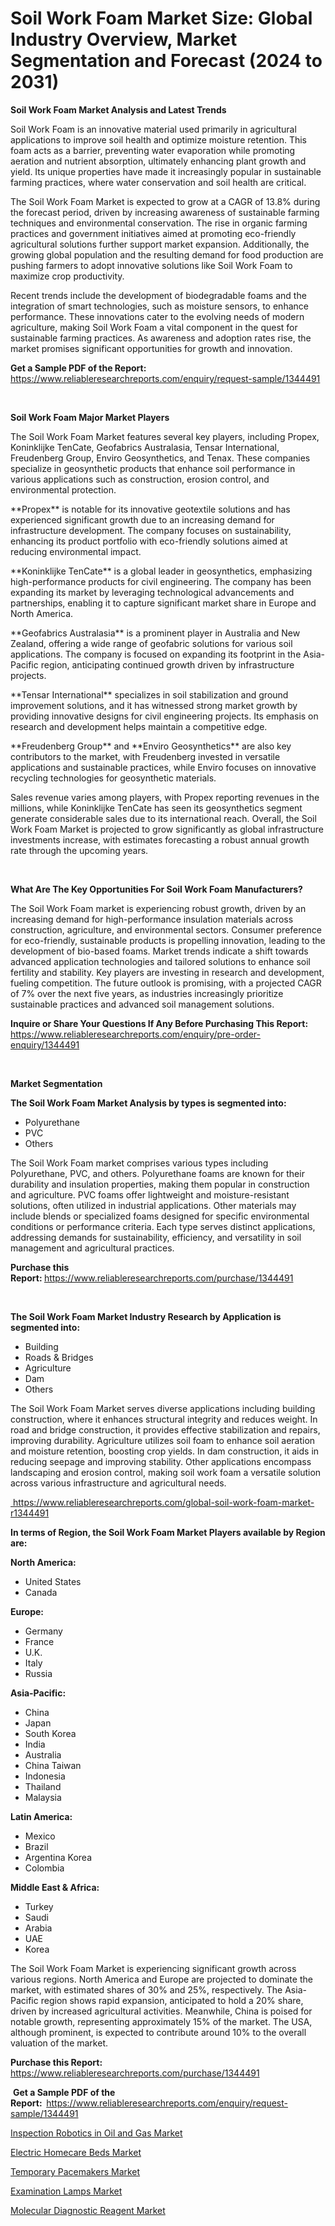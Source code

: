 <p><h1>Soil Work Foam Market Size: Global Industry Overview, Market Segmentation and Forecast (2024 to 2031)</h1></p><p><strong>Soil Work Foam Market Analysis and Latest Trends</strong></p>
<p><p>Soil Work Foam is an innovative material used primarily in agricultural applications to improve soil health and optimize moisture retention. This foam acts as a barrier, preventing water evaporation while promoting aeration and nutrient absorption, ultimately enhancing plant growth and yield. Its unique properties have made it increasingly popular in sustainable farming practices, where water conservation and soil health are critical.</p><p>The Soil Work Foam Market is expected to grow at a CAGR of 13.8% during the forecast period, driven by increasing awareness of sustainable farming techniques and environmental conservation. The rise in organic farming practices and government initiatives aimed at promoting eco-friendly agricultural solutions further support market expansion. Additionally, the growing global population and the resulting demand for food production are pushing farmers to adopt innovative solutions like Soil Work Foam to maximize crop productivity.</p><p>Recent trends include the development of biodegradable foams and the integration of smart technologies, such as moisture sensors, to enhance performance. These innovations cater to the evolving needs of modern agriculture, making Soil Work Foam a vital component in the quest for sustainable farming practices. As awareness and adoption rates rise, the market promises significant opportunities for growth and innovation.</p></p>
<p><strong>Get a Sample PDF of the Report:&nbsp;</strong> <a href="https://www.reliableresearchreports.com/enquiry/request-sample/1344491?utm_campaign=24&utm_medium=2&utm_source=Github&utm_content=ia&utm_term=05112024&utm_id=soil-work-foam">https://www.reliableresearchreports.com/enquiry/request-sample/1344491</a></p>
<p>&nbsp;</p>
<p><strong>Soil Work Foam Major Market Players</strong></p>
<p><p>The Soil Work Foam Market features several key players, including Propex, Koninklijke TenCate, Geofabrics Australasia, Tensar International, Freudenberg Group, Enviro Geosynthetics, and Tenax. These companies specialize in geosynthetic products that enhance soil performance in various applications such as construction, erosion control, and environmental protection.</p><p>**Propex** is notable for its innovative geotextile solutions and has experienced significant growth due to an increasing demand for infrastructure development. The company focuses on sustainability, enhancing its product portfolio with eco-friendly solutions aimed at reducing environmental impact. </p><p>**Koninklijke TenCate** is a global leader in geosynthetics, emphasizing high-performance products for civil engineering. The company has been expanding its market by leveraging technological advancements and partnerships, enabling it to capture significant market share in Europe and North America.</p><p>**Geofabrics Australasia** is a prominent player in Australia and New Zealand, offering a wide range of geofabric solutions for various soil applications. The company is focused on expanding its footprint in the Asia-Pacific region, anticipating continued growth driven by infrastructure projects.</p><p>**Tensar International** specializes in soil stabilization and ground improvement solutions, and it has witnessed strong market growth by providing innovative designs for civil engineering projects. Its emphasis on research and development helps maintain a competitive edge.</p><p>**Freudenberg Group** and **Enviro Geosynthetics** are also key contributors to the market, with Freudenberg invested in versatile applications and sustainable practices, while Enviro focuses on innovative recycling technologies for geosynthetic materials.</p><p>Sales revenue varies among players, with Propex reporting revenues in the millions, while Koninklijke TenCate has seen its geosynthetics segment generate considerable sales due to its international reach. Overall, the Soil Work Foam Market is projected to grow significantly as global infrastructure investments increase, with estimates forecasting a robust annual growth rate through the upcoming years.</p></p>
<p>&nbsp;</p>
<p><strong>What Are The Key Opportunities For Soil Work Foam Manufacturers?</strong></p>
<p><p>The Soil Work Foam market is experiencing robust growth, driven by an increasing demand for high-performance insulation materials across construction, agriculture, and environmental sectors. Consumer preference for eco-friendly, sustainable products is propelling innovation, leading to the development of bio-based foams. Market trends indicate a shift towards advanced application technologies and tailored solutions to enhance soil fertility and stability. Key players are investing in research and development, fueling competition. The future outlook is promising, with a projected CAGR of 7% over the next five years, as industries increasingly prioritize sustainable practices and advanced soil management solutions.</p></p>
<p><strong>Inquire or Share Your Questions If Any Before Purchasing This Report:</strong> <a href="https://www.reliableresearchreports.com/enquiry/pre-order-enquiry/1344491?utm_campaign=24&utm_medium=2&utm_source=Github&utm_content=ia&utm_term=05112024&utm_id=soil-work-foam">https://www.reliableresearchreports.com/enquiry/pre-order-enquiry/1344491</a></p>
<p>&nbsp;</p>
<p><strong>Market Segmentation</strong></p>
<p><strong>The Soil Work Foam Market Analysis by types is segmented into:</strong></p>
<p><ul><li>Polyurethane</li><li>PVC</li><li>Others</li></ul></p>
<p><p>The Soil Work Foam market comprises various types including Polyurethane, PVC, and others. Polyurethane foams are known for their durability and insulation properties, making them popular in construction and agriculture. PVC foams offer lightweight and moisture-resistant solutions, often utilized in industrial applications. Other materials may include blends or specialized foams designed for specific environmental conditions or performance criteria. Each type serves distinct applications, addressing demands for sustainability, efficiency, and versatility in soil management and agricultural practices.</p></p>
<p><strong>Purchase this Report:&nbsp;</strong><a href="https://www.reliableresearchreports.com/purchase/1344491?utm_campaign=24&utm_medium=2&utm_source=Github&utm_content=ia&utm_term=05112024&utm_id=soil-work-foam">https://www.reliableresearchreports.com/purchase/1344491</a></p>
<p>&nbsp;</p>
<p><strong>The Soil Work Foam Market Industry Research by Application is segmented into:</strong></p>
<p><ul><li>Building</li><li>Roads & Bridges</li><li>Agriculture</li><li>Dam</li><li>Others</li></ul></p>
<p><p>The Soil Work Foam Market serves diverse applications including building construction, where it enhances structural integrity and reduces weight. In road and bridge construction, it provides effective stabilization and repairs, improving durability. Agriculture utilizes soil foam to enhance soil aeration and moisture retention, boosting crop yields. In dam construction, it aids in reducing seepage and improving stability. Other applications encompass landscaping and erosion control, making soil work foam a versatile solution across various infrastructure and agricultural needs.</p></p>
<p><a href="https://www.reliableresearchreports.com/global-soil-work-foam-market-r1344491?utm_campaign=24&utm_medium=2&utm_source=Github&utm_content=ia&utm_term=05112024&utm_id=soil-work-foam">&nbsp;https://www.reliableresearchreports.com/global-soil-work-foam-market-r1344491</a></p>
<p><strong>In terms of Region, the Soil Work Foam Market Players available by Region are:</strong></p>
<p>
    <p> <strong> North America: </strong>
        <ul>
            <li>United States</li>
            <li>Canada</li>
        </ul>
        </p> 
    <p> <strong> Europe: </strong>
        <ul>
            <li>Germany</li>
            <li>France</li>
            <li>U.K.</li>
            <li>Italy</li>
            <li>Russia</li>
        </ul>
        </p> 
    <p> <strong> Asia-Pacific: </strong>
        <ul>
            <li>China</li>
            <li>Japan</li>
            <li>South Korea</li>
            <li>India</li>
            <li>Australia</li>
            <li>China Taiwan</li>
            <li>Indonesia</li>
            <li>Thailand</li>
            <li>Malaysia</li>
        </ul>
        </p> 
    <p> <strong> Latin America: </strong>
        <ul>
            <li>Mexico</li>
            <li>Brazil</li>
            <li>Argentina Korea</li>
            <li>Colombia</li>
        </ul>
        </p> 
    <p> <strong> Middle East & Africa: </strong>
        <ul>
            <li>Turkey</li>
            <li>Saudi</li>
            <li>Arabia</li>
            <li>UAE</li>
            <li>Korea</li>
        </ul>
    </p>
    </p>
<p><p>The Soil Work Foam Market is experiencing significant growth across various regions. North America and Europe are projected to dominate the market, with estimated shares of 30% and 25%, respectively. The Asia-Pacific region shows rapid expansion, anticipated to hold a 20% share, driven by increased agricultural activities. Meanwhile, China is poised for notable growth, representing approximately 15% of the market. The USA, although prominent, is expected to contribute around 10% to the overall valuation of the market.</p></p>
<p><strong>Purchase this Report: </strong><a href="https://www.reliableresearchreports.com/purchase/1344491?utm_campaign=24&utm_medium=2&utm_source=Github&utm_content=ia&utm_term=05112024&utm_id=soil-work-foam">https://www.reliableresearchreports.com/purchase/1344491</a></p>
<p>&nbsp;<strong>Get a Sample PDF of the Report:&nbsp;&nbsp;</strong><a href="https://www.reliableresearchreports.com/enquiry/request-sample/1344491?utm_campaign=24&utm_medium=2&utm_source=Github&utm_content=ia&utm_term=05112024&utm_id=soil-work-foam">https://www.reliableresearchreports.com/enquiry/request-sample/1344491</a></p>
<p><strong></strong></p>
<p><p><a href="https://github.com/poppeotabedvo5/Market-Research-Report-List-1/blob/main/inspection-robotics-in-oil-and-gas-market.md?utm_campaign=24&utm_medium=2&utm_source=Github&utm_content=ia&utm_term=05112024&utm_id=soil-work-foam">Inspection Robotics in Oil and Gas Market</a></p><p><a href="https://issuu.com/reportprime-2/docs/electric-homecare-beds-market-size-_08c5e540ecc832?utm_campaign=24&utm_medium=2&utm_source=Github&utm_content=ia&utm_term=05112024&utm_id=soil-work-foam">Electric Homecare Beds Market</a></p><p><a href="https://issuu.com/reportprime-2/docs/temporary-pacemakers-market-size-20_1c101044abff92?utm_campaign=24&utm_medium=2&utm_source=Github&utm_content=ia&utm_term=05112024&utm_id=soil-work-foam">Temporary Pacemakers Market</a></p><p><a href="https://issuu.com/reportprime-2/docs/examination-lamps-market-size-2030._e3b5eae71bc1d3?utm_campaign=24&utm_medium=2&utm_source=Github&utm_content=ia&utm_term=05112024&utm_id=soil-work-foam">Examination Lamps Market</a></p><p><a href="https://github.com/inouyeaowaugh3/Market-Research-Report-List-1/blob/main/molecular-diagnostic-reagent-market.md?utm_campaign=24&utm_medium=2&utm_source=Github&utm_content=ia&utm_term=05112024&utm_id=soil-work-foam">Molecular Diagnostic Reagent Market</a></p></p>
